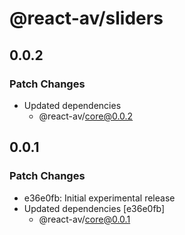 # @react-av/sliders

## 0.0.2

### Patch Changes

- Updated dependencies
  - @react-av/core@0.0.2

## 0.0.1

### Patch Changes

- e36e0fb: Initial experimental release
- Updated dependencies [e36e0fb]
  - @react-av/core@0.0.1

